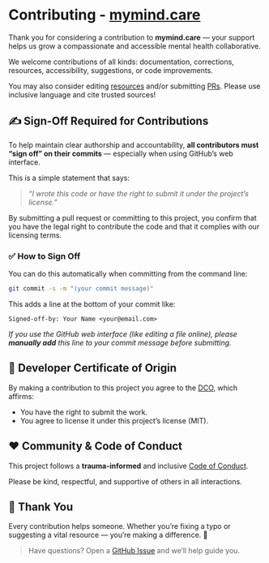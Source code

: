 # Contributing - [mymind.care](https://mymind.care)

Thank you for considering a contribution to **mymind.care** — your support helps us grow a compassionate and accessible mental health collaborative.

We welcome contributions of all kinds: documentation, corrections, resources, accessibility, suggestions, or code improvements.

You may also consider editing [resources](https://github.com/bayrock/mymind.care/tree/main/src/content/docs/resources) and/or submitting [PRs](https://github.com/bayrock/mymind.care/pulls). Please use inclusive language and cite trusted sources!

## ✍️ Sign-Off Required for Contributions

To help maintain clear authorship and accountability, **all contributors must “sign off” on their commits** — especially when using GitHub’s web interface.

This is a simple statement that says:  
> *“I wrote this code or have the right to submit it under the project’s license.”*

By submitting a pull request or committing to this project, you confirm that you have the legal right to contribute the code and that it complies with our licensing terms.

### ✅ How to Sign Off

You can do this automatically when committing from the command line:

```bash
git commit -s -m "(your commit message)"
```
This adds a line at the bottom of your commit like:
```
Signed-off-by: Your Name <your@email.com>
```
_If you use the GitHub web interface (like editing a file online), please **manually add** this line to your commit message before submitting._

## 📜 Developer Certificate of Origin

By making a contribution to this project you agree to the [DCO](https://developercertificate.org/), which affirms:
- You have the right to submit the work.
- You agree to license it under this project’s license (MIT).

## ❤️ Community & Code of Conduct

This project follows a **trauma-informed** and inclusive [Code of Conduct](https://github.com/bayrock/mymind.care/blob/main/CODE_OF_CONDUCT.md).

Please be kind, respectful, and supportive of others in all interactions.

## 🙌 Thank You

Every contribution helps someone. Whether you’re fixing a typo or suggesting a vital resource — you’re making a difference. 💜

> Have questions? Open a [GitHub Issue](https://github.com/bayrock/mymind.care/issues) and we’ll help guide you.

